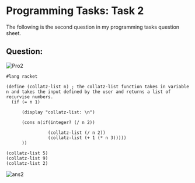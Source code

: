 # Programming Tasks: Task 2 

The following is the second question in my programming tasks question sheet.

## Question:

![Pro2](https://i.imgur.com/Vcygsyy.png "Pro task2")

```
#lang racket

(define (collatz-list n) ; the collatz-list function takes in variable n and takes the input defined by the user and returns a list of recurvise numbers.
  (if (= n 1)

      (display "collatz-list: \n")

      (cons n(if(integer? (/ n 2))

                (collatz-list (/ n 2))
                (collatz-list (+ 1 (* n 3)))))
      ))

(collatz-list 5)
(collatz-list 9)
(collatz-list 2)
```
![ans2](http://prntscr.com/j2ilj5.png "ans2")